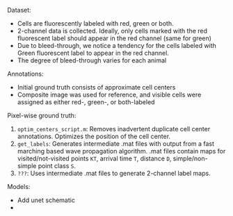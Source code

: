 Dataset:

 - Cells are fluorescently labeled with red, green or both.
 - 2-channel data is collected. Ideally, only cells marked with the red fluorescent label should appear in the red channel (same for green)
 - Due to bleed-through, we notice a tendency for the cells labeled with Green fluorescent label to appear in the red channel. 
 - The degree of bleed-through varies for each animal
 
Annotations:
 - Initial ground truth consists of approximate cell centers 
 - Composite image was used for reference, and visible cells were assigned as either red-, green-, or both-labeled
 
Pixel-wise ground truth:

1. `optim_centers_script.m`: Removes inadvertent duplicate cell center annotations. Optimizes the position of the cell center. 
2. `get_labels`: Generates intermediate .mat files with output from a fast marching based wave propagation algorithm. .mat files contain maps for  visited/not-visited points `KT`, arrival time `T`, distance `D`, simple/non-simple point class `S`.
3. `???`: Uses intermediate .mat files to generate 2-channel label maps.

Models:
 - Add unet schematic
 - 